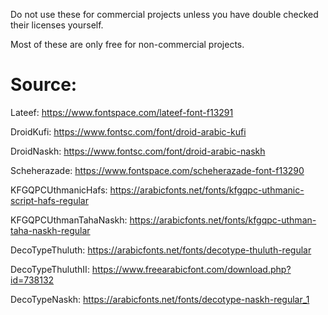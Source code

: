 Do not use these for commercial projects unless you have double checked their licenses yourself.

Most of these are only free for non-commercial projects.

# Source:

Lateef:
https://www.fontspace.com/lateef-font-f13291

DroidKufi:
https://www.fontsc.com/font/droid-arabic-kufi

DroidNaskh:
https://www.fontsc.com/font/droid-arabic-naskh

Scheherazade:
https://www.fontspace.com/scheherazade-font-f13290

KFGQPCUthmanicHafs:
https://arabicfonts.net/fonts/kfgqpc-uthmanic-script-hafs-regular

KFGQPCUthmanTahaNaskh:
https://arabicfonts.net/fonts/kfgqpc-uthman-taha-naskh-regular

DecoTypeThuluth:
https://arabicfonts.net/fonts/decotype-thuluth-regular

DecoTypeThuluthII:
https://www.freearabicfont.com/download.php?id=738132

DecoTypeNaskh:
https://arabicfonts.net/fonts/decotype-naskh-regular_1